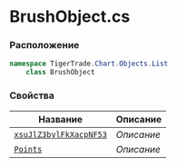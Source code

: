 
# BrushObject.cs
### Расположение
```csharp
namespace TigerTrade.Chart.Objects.List  
    class BrushObject
```

### Свойства
| Название | Описание |
| --- | --- |
| [`xsuJlZ3bylFkXacpNF53`](./Свойства/xsuJlZ3bylFkXacpNF53.md) | *Описание* |
| [`Points`](./Свойства/Points.md) | *Описание* |
